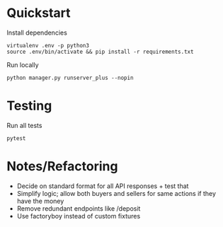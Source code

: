 # Quickstart


Install dependencies

    virtualenv .env -p python3
    source .env/bin/activate && pip install -r requirements.txt

Run locally

    python manager.py runserver_plus --nopin


# Testing

Run all tests

    pytest


# Notes/Refactoring

  - Decide on standard format for all API responses + test that
  - Simplify logic; allow both buyers and sellers for same actions if they have the money
  - Remove redundant endpoints like /deposit
  - Use factoryboy instead of custom fixtures
